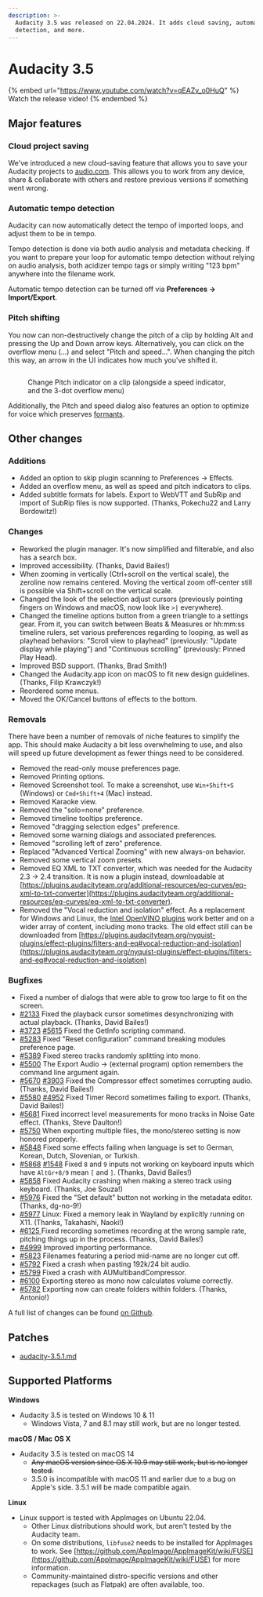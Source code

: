 ```yaml
---
description: >-
  Audacity 3.5 was released on 22.04.2024. It adds cloud saving, automatic beat
  detection, and more.
---
```


# Audacity 3.5

{% embed url="https://www.youtube.com/watch?v=qEAZv_o0HuQ" %}
Watch the release video!
{% endembed %}

## Major features

### Cloud project saving

We've introduced a new cloud-saving feature that allows you to save your Audacity projects to [audio.com](https://audio.com/). This allows you to work from any device, share & collaborate with others and restore previous versions if something went wrong.

### Automatic tempo detection

Audacity can now automatically detect the tempo of imported loops, and adjust them to be in tempo.

Tempo detection is done via both audio analysis and metadata checking. If you want to prepare your loop for automatic tempo detection without relying on audio analysis, both acidizer tempo tags or simply writing "123 bpm" anywhere into the filename work.

Automatic tempo detection can be turned off via **Preferences -> Import/Export**.

### Pitch shifting

You now can non-destructively change the pitch of a clip by holding Alt and pressing the Up and Down arrow keys. Alternatively, you can click on the overflow menu (...) and select "Pitch and speed...". When changing the pitch this way, an arrow in the UI indicates how much you've shifted it.

<figure><img src="../../.gitbook/assets/clip pitch indicator" alt=""><figcaption><p>Change Pitch indicator on a clip (alongside a speed indicator, and the 3-dot overflow menu)</p></figcaption></figure>

Additionally, the Pitch and speed dialog also features an option to optimize for voice which preserves [formants](https://en.wikipedia.org/wiki/Formant).

## Other changes

### Additions

* Added an option to skip plugin scanning to Preferences -> Effects.
* Added an overflow menu, as well as speed and pitch indicators to clips.
* Added subtitle formats for labels. Export to WebVTT and SubRip and import of SubRip files is now supported. (Thanks, Pokechu22 and Larry Bordowitz!)

### Changes

* Reworked the plugin manager. It's now simplified and filterable, and also has a search box.
* Improved accessibility. (Thanks, David Bailes!)
* When zooming in vertically (Ctrl+scroll on the vertical scale), the zeroline now remains centered. Moving the vertical zoom off-center still is possible via Shift+scroll on the vertical scale.
* Changed the look of the selection adjust cursors (previously pointing fingers on Windows and macOS, now look like `>|` everywhere).
* Changed the timeline options button from a green triangle to a settings gear. From it, you can switch between Beats & Measures or hh:mm:ss timeline rulers, set various preferences regarding to looping, as well as playhead behaviors: "Scroll view to playhead" (previously: "Update display while playing") and "Continuous scrolling" (previously: Pinned Play Head).
* Improved BSD support. (Thanks, Brad Smith!)
* Changed the Audacity.app icon on macOS to fit new design guidelines. (Thanks, Filip Krawczyk!)
* Reordered some menus.
* Moved the OK/Cancel buttons of effects to the bottom.

### Removals

There have been a number of removals of niche features to simplify the app. This should make Audacity  a bit less overwhelming to use, and also will speed up future development as fewer things need to be considered.

* Removed the read-only mouse preferences page.
* Removed Printing options.
* Removed Screenshot tool. To make a screenshot, use `Win+Shift+S` (Windows) or `Cmd+Shift+4` (Mac) instead.
* Removed Karaoke view.
* Removed the "solo=none" preference.
* Removed timeline tooltips preference.
* Removed "dragging selection edges" preference.
* Removed some warning dialogs and associated preferences.
* Removed "scrolling left of zero" preference.
* Replaced "Advanced Vertical Zooming" with new always-on behavior.
* Removed some vertical zoom presets.
* Removed EQ XML to TXT converter, which was needed for the Audacity 2.3 -> 2.4 transition. It is now a plugin instead, downloadable at [https://plugins.audacityteam.org/additional-resources/eq-curves/eq-xml-to-txt-converter](https://plugins.audacityteam.org/additional-resources/eq-curves/eq-xml-to-txt-converter).
* Removed the "Vocal reduction and isolation" effect. As a replacement for Windows and Linux, the [Intel OpenVINO plugins](https://www.audacityteam.org/blog/openvino-ai-effects/) work better and on a wider array of content, including mono tracks. The old effect still can be downloaded from [https://plugins.audacityteam.org/nyquist-plugins/effect-plugins/filters-and-eq#vocal-reduction-and-isolation](https://plugins.audacityteam.org/nyquist-plugins/effect-plugins/filters-and-eq#vocal-reduction-and-isolation)

### Bugfixes

* Fixed a number of dialogs that were able to grow too large to fit on the screen.
* [#2133](https://github.com/audacity/audacity/issues/2133) Fixed the playback cursor sometimes desynchronizing with actual playback. (Thanks, David Bailes!)
* [#3723](https://github.com/audacity/audacity/issues/3723) [#5615](https://github.com/audacity/audacity/issues/5615) Fixed the GetInfo scripting command.
* [#5283](https://github.com/audacity/audacity/issues/5283) Fixed "Reset configuration" command breaking modules preference page.
* [#5389](https://github.com/audacity/audacity/issues/5389) Fixed stereo tracks randomly splitting into mono.
* [#5500](https://github.com/audacity/audacity/issues/5500) The Export Audio -> (external program) option remembers the command line argument again.
* [#5670](https://github.com/audacity/audacity/issues/5670) [#3903](https://github.com/audacity/audacity/issues/3903) Fixed the Compressor effect sometimes corrupting audio. (Thanks, David Bailes!)
* [#5580](https://github.com/audacity/audacity/issues/5580) [#4952](https://github.com/audacity/audacity/issues/4952) Fixed Timer Record sometimes failing to export. (Thanks, David Bailes!)
* [#5681](https://github.com/audacity/audacity/pull/5681) Fixed incorrect level measurements for mono tracks in Noise Gate effect. (Thanks, Steve Daulton!)
* [#5750](https://github.com/audacity/audacity/issues/5750) When exporting multiple files, the mono/stereo setting is now honored properly.
* [#5848](https://github.com/audacity/audacity/issues/5848) Fixed some effects failing when language is set to German, Korean, Dutch, Slovenian, or Turkish.
* [#5868](https://github.com/audacity/audacity/issues/5868) [#1548](https://github.com/audacity/audacity/issues/1548) Fixed `8` and `9` inputs not working on keyboard inputs which have `AltGr+8/9` mean `[` and `]`. (Thanks, David Bailes!)
* [#5858](https://github.com/audacity/audacity/issues/5858) Fixed Audacity crashing when making a stereo track using keyboard. (Thanks, Joe Souza!)
* [#5976](https://github.com/audacity/audacity/pull/5976) Fixed the "Set default" button not working in the metadata editor. (Thanks, dg-no-9!)
* [#5977](https://github.com/audacity/audacity/pull/5977) Linux: Fixed a memory leak in Wayland by explicitly running on X11. (Thanks, Takahashi, Naoki!)
* [#6125 ](https://github.com/audacity/audacity/issues/6125)Fixed recording sometimes recording at the wrong sample rate, pitching things up in the process. (Thanks, David Bailes!)
* [#4999](https://github.com/audacity/audacity/issues/4999) Improved importing performance.
* [#5823](https://github.com/audacity/audacity/issues/5823) Filenames featuring a period mid-name are no longer cut off.&#x20;
* [#5792](https://github.com/audacity/audacity/issues/5792) Fixed a crash when pasting 192k/24 bit audio.
* [#5799](https://github.com/audacity/audacity/issues/5799) Fixed a crash with AUMultibandCompressor.
* [#6100](https://github.com/audacity/audacity/issues/6100) Exporting stereo as mono now calculates volume correctly.
* [#5782](https://github.com/audacity/audacity/issues/5782) Exporting now can create folders within folders. (Thanks, Antonio!)

A full list of changes can be found [on Github](https://github.com/audacity/audacity/milestone/21?closed=1).

## Patches

* [audacity-3.5.1.md](audacity-3.5.1.md "mention")

## Supported Platforms

**Windows**

* Audacity 3.5 is tested on Windows 10 & 11
  * Windows Vista, 7 and 8.1 may still work, but are no longer tested.

**macOS / Mac OS X**

* Audacity 3.5 is tested on macOS 14
  * ~~Any macOS version since OS X 10.9  may still work, but is no longer tested.~~
  * 3.5.0 is incompatible with macOS 11 and earlier due to a bug on Apple's side. 3.5.1 will be made compatible again.

**Linux**

* Linux support is tested with AppImages on Ubuntu 22.04.
  * Other Linux distributions should work, but aren't tested by the Audacity team.
  * On some distributions, `libfuse2` needs to be installed for AppImages to work. See [https://github.com/AppImage/AppImageKit/wiki/FUSE](https://github.com/AppImage/AppImageKit/wiki/FUSE) for more information.
  * Community-maintained distro-specific versions and other repackages (such as Flatpak) are often available, too.
